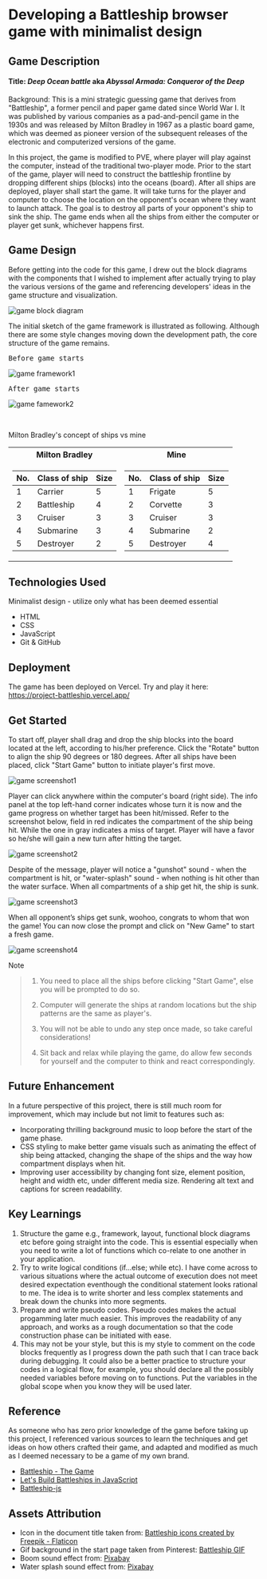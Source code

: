 # Developing a Battleship browser game with minimalist design

## Game Description

#### Title: _Deep Ocean battle_ aka _Abyssal Armada: Conqueror of the Deep_

Background: This is a mini strategic guessing game that derives from "Battleship", a former pencil and paper game dated since World War I. It was published by various companies as a pad-and-pencil game in the 1930s and was released by Milton Bradley in 1967 as a plastic board game, which was deemed as pioneer version of the subsequent releases of the electronic and computerized versions of the game.

In this project, the game is modified to PVE, where player will play against the computer, instead of the traditional two-player mode. Prior to the start of the game, player will need to construct the battleship frontline by dropping different ships (blocks) into the oceans (board). After all ships are deployed, player shall start the game. It will take turns for the player and computer to choose the location on the opponent's ocean where they want to launch attack. The goal is to destroy all parts of your opponent's ship to sink the ship. The game ends when all the ships from either the computer or player get sunk, whichever happens first.

## Game Design

Before getting into the code for this game, I drew out the block diagrams with the components that I wished to implement after actually trying to play the various versions of the game and referencing developers' ideas in the game structure and visualization.

![game block diagram](assets/ideation-sketch.JPG)

The initial sketch of the game framework is illustrated as following. Although there are some style changes moving down the development path, the core structure of the game remains.

<kbd>Before game starts</kbd>

![game framework1](assets/before-game.JPG)

<kbd>After game starts</kbd>

![game famework2](assets/after-game.JPG)

<br>

Milton Bradley's concept of ships vs mine

<table>
<tr>
<th>Milton Bradley</th>
<th>Mine</th>
</tr>
<tr>

<td>

| No. | Class of ship | Size |
| --- | ------------- | ---- |
| 1   | Carrier       | 5    |
| 2   | Battleship    | 4    |
| 3   | Cruiser       | 3    |
| 4   | Submarine     | 3    |
| 5   | Destroyer     | 2    |

</td><td>

| No. | Class of ship | Size |
| --- | ------------- | ---- |
| 1   | Frigate       | 5    |
| 2   | Corvette      | 3    |
| 3   | Cruiser       | 3    |
| 4   | Submarine     | 2    |
| 5   | Destroyer     | 4    |

</td></tr> </table>

## Technologies Used

Minimalist design - utilize only what has been deemed essential

- HTML
- CSS
- JavaScript
- Git & GitHub

## Deployment

The game has been deployed on Vercel. Try and play it here: https://project-battleship.vercel.app/

## Get Started

To start off, player shall drag and drop the ship blocks into the board located at the left, according to his/her preference. Click the "Rotate" button to align the ship 90 degrees or 180 degrees. After all ships have been placed, click "Start Game" button to initiate player's first move.

![game screenshot1](assets/game-screenshot1.JPG)

Player can click anywhere within the computer's board (right side). The info panel at the top left-hand corner indicates whose turn it is now and the game progress on whether target has been hit/missed. Refer to the screenshot below, field in red indicates the compartment of the ship being hit. While the one in gray indicates a miss of target. Player will have a favor so he/she will gain a new turn after hitting the target.

![game screenshot2](assets/game-screenshot2.JPG)

Despite of the message, player will notice a "gunshot" sound - when the compartment is hit, or "water-splash" sound - when nothing is hit other than the water surface. When all compartments of a ship get hit, the ship is sunk.

![game screenshot3](assets/game-screenshot3.JPG)

When all opponent’s ships get sunk, woohoo, congrats to whom that won the game! You can now close the prompt and click on "New Game" to start a fresh game.

![game screenshot4](assets/game-screenshot4.JPG)

> [!NOTE]
>
> > 1.  You need to place all the ships before clicking "Start Game", else you will be prompted to do so.
> >
> > 2.  Computer will generate the ships at random locations but the ship patterns are the same as player's.
> >
> > 3.  You will not be able to undo any step once made, so take careful considerations!
> >
> > 4.  Sit back and relax while playing the game, do allow few seconds for yourself and the computer to think and react correspondingly.

## Future Enhancement

In a future perspective of this project, there is still much room for improvement, which may include but not limit to features such as:

- Incorporating thrilling background music to loop before the start of the game phase.
- CSS styling to make better game visuals such as animating the effect of ship being attacked, changing the shape of the ships and the way how compartment displays when hit.
- Improving user accessibility by changing font size, element position, height and width etc, under different media size. Rendering alt text and captions for screen readability.

## Key Learnings

1. Structure the game e.g., framework, layout, functional block diagrams etc before going straight into the code. This is essential especially when you need to write a lot of functions which co-relate to one another in your application.
2. Try to write logical conditions (if...else; while etc). I have come across to various situations where the actual outcome of execution does not meet desired expectation eventhough the conditional statement looks rational to me. The idea is to write shorter and less complex statements and break down the chunks into more segments.
3. Prepare and write pseudo codes. Pseudo codes makes the actual progamming later much easier. This improves the readability of any approach, and works as a rough documentation so that the code construction phase can be initiated with ease.
4. This may not be your style, but this is my style to comment on the code blocks frequently as I progress down the path such that I can trace back during debugging. It could also be a better practice to structure your codes in a logical flow, for example, you should declare all the possibly needed variables before moving on to functions. Put the variables in the global scope when you know they will be used later.

## Reference

As someone who has zero prior knowledge of the game before taking up this project, I referenced various sources to learn the techniques and get ideas on how others crafted their game, and adapted and modified as much as I deemed necessary to be a game of my own brand.

- [Battleship - The Game](https://jhonny-chamoun.medium.com/battleship-the-game-step1-userinterface-and-game-logic-8abba52746cd)
- [Let's Build Battleships in JavaScript](https://www.classcentral.com/course/youtube-let-s-build-battleships-in-javascript-259999)
- [Battleship-js](https://codesandbox.io/p/github/reyes-dev/battleship-js/main?file=%2Fsrc%2FcomputerFactory.js)

## Assets Attribution

- Icon in the document title taken from: <a href="https://www.flaticon.com/free-icons/battleship" title="battleship icons">Battleship icons created by Freepik - Flaticon</a>
- Gif background in the start page taken from Pinterest: [Battleship GIF](https://www.pinterest.com/search/pins/?q=battleship%20gif&rs=typed)
- Boom sound effect from: <a href="https://pixabay.com/?utm_source=link-attribution&utm_medium=referral&utm_campaign=music&utm_content=14483">Pixabay</a>
- Water splash sound effect from: <a href="https://pixabay.com/?utm_source=link-attribution&utm_medium=referral&utm_campaign=music&utm_content=46402">Pixabay</a>
